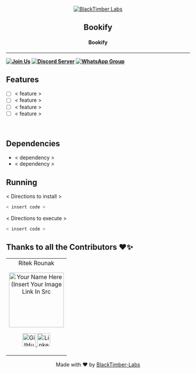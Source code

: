 <p align="center">
<a href="https://blacktimberlabs.xyz">
	<img src="https://user-images.githubusercontent.com/64047505/131963549-c128736a-ffa0-4f26-91bc-a5ddcff7f4af.png" alt="BlackTimber Labs"/>
</a>
	<h2 align="center"> Bookify </h2>
	<h4 align="center"> Bookify <h4>
</p>

---
[![Join Us](https://img.shields.io/badge/Join%20Us-BlackTimber--Labs-green)](https://github.com/BlackTimber-Labs/join-us)
[![Discord Server](https://img.shields.io/badge/Discord-Join-blue)](https://discord.gg/up4JGVbZ8G)
[![WhatsApp Group](https://img.shields.io/badge/WhatsApp-Group-orange)](https://chat.whatsapp.com/CVrBjAtYqxs6d7GFqZmhrR)
    

## Features
- [ ]  < feature >
- [ ]  < feature >
- [ ]  < feature >
- [ ]  < feature >

<br>

## Dependencies
 - < dependency >
 - < dependency >


## Running


< Directions to install > 
```bash
< insert code >
```

< Directions to execute >

```bash
< insert code >
```
  
## Thanks to all the Contributors ❤️✨
  
<table>
	<tr align="center">
		<td>
		Ritek Rounak
		<p align="center">
			<img src = "https://avatars.githubusercontent.com/u/64047505" width="150" height="150" alt="Your Name Here (Insert Your Image Link In Src">
		</p>
			<p align="center">
				<a href = "https://github.com/RITEKROUNAK">
					<img src = "http://www.iconninja.com/files/241/825/211/round-collaboration-social-github-code-circle-network-icon.svg" width="36" height = "36" alt="GitHub"/>
				</a>
				<a href = "https://www.linkedin.com/in/ritek-rounak">
					<img src = "http://www.iconninja.com/files/863/607/751/network-linkedin-social-connection-circular-circle-media-icon.svg" width="36" height="36" alt="LinkedIn"/>
				</a>
			</p>
		</td>
	</tr>
</table>

<p align="center">
	Made with ❤ by <a href="https://blacktimberlabs.xyz">BlackTimber-Labs</a>
</p>
